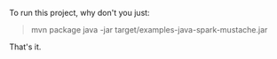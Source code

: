 
To run this project, why don't you just:

   > mvn package
   > java -jar target/examples-java-spark-mustache.jar

That's it.
